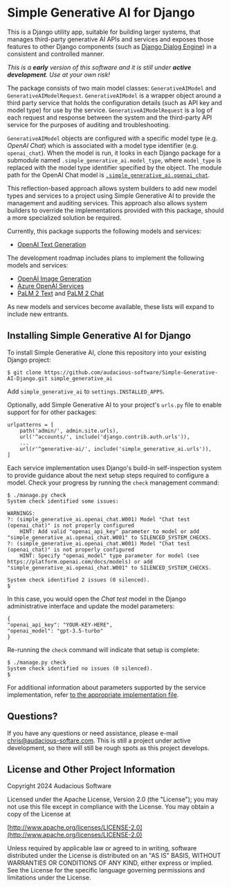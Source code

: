 # Simple Generative AI for Django

This is a Django utility app, suitable for building larger systems, that manages third-party generative AI APIs and services and exposes those features to other Django components (such as [Django Dialog Engine](https://github.com/audacious-software/Django-Dialog-Engine)) in a consistent and controlled manner.

*This is a **early** version of this software and it is still under **active development**. Use at your own risk!*

The package consists of two main model classes: `GenerativeAIModel` and `GenerativeAIModelRequest`. `GenerativeAIModel` is a wrapper object around a third party service that holds the configuration details (such as API key and model type) for use by the service. `GenerativeAIModelRequest` is a log of each request and response between the system and the third-party API service for the purposes of auditing and troubleshooting.

`GenerativeAIModel` objects are configured with a specific model type (e.g. *OpenAI Chat*) which is associated with a model type identifier (e.g. `openai_chat`). When the model is run, it looks in each Django package for a submodule named `.simple_generative_ai.model_type`, where `model_type` is replaced with the model type identifier specified by the object. The module path for the OpenAI Chat model is [`.simple_generative_ai.openai_chat`](simple_generative_ai/openai_chat.py).

This reflection-based approach allows system builders to add new model types and services to a project using Simple Generative AI to provide the management and auditing services. This approach also allows system builders to override the implementations provided with this package, should a more specialized solution be required.

Currently, this package supports the following models and services:

* [OpenAI Text Generation](https://platform.openai.com/docs/guides/text-generation)

The development roadmap includes plans to implement the following models and services:

* [OpenAI Image Generation](https://platform.openai.com/docs/guides/images)
* [Azure OpenAI Services](https://azure.microsoft.com/en-us/products/ai-services/openai-service)
* [PaLM 2 Text](https://cloud.google.com/vertex-ai/docs/generative-ai/model-reference/text) and [PaLM 2 Chat](https://cloud.google.com/vertex-ai/docs/generative-ai/model-reference/text-chat)

As new models and services become available, these lists will expand to include new entrants.

## Installing Simple Generative AI for Django

To install Simple Generative AI, clone this repository into your existing Django project:

```
$ git clone https://github.com/audacious-software/Simple-Generative-AI-Django.git simple_generative_ai
```

Add `simple_generative_ai` to `settings.INSTALLED_APPS`. 

Optionally, add Simple Generative AI to your project's `urls.py` file to enable support for for other packages:

```
urlpatterns = [
    path('admin/', admin.site.urls),
    url('^accounts/', include('django.contrib.auth.urls')),
    ...
    url(r'^generative-ai/', include('simple_generative_ai.urls')),
]
```

Each service implementation uses Django's build-in self-inspection system to provide guidance about the next setup steps required to configure a model. Check your progress by running the `check` management command:

```
$ ./manage.py check
System check identified some issues:

WARNINGS:
?: (simple_generative_ai.openai_chat.W001) Model "Chat test (openai_chat)" is not properly configured
	HINT: Add valid "openai_api_key" parameter to model or add "simple_generative_ai.openai_chat.W001" to SILENCED_SYSTEM_CHECKS.
?: (simple_generative_ai.openai_chat.W001) Model "Chat test (openai_chat)" is not properly configured
	HINT: Specify "openai_model" type parameter for model (see https://platform.openai.com/docs/models) or add "simple_generative_ai.openai_chat.W001" to SILENCED_SYSTEM_CHECKS.

System check identified 2 issues (0 silenced).
$ 
```

In this case, you would open the *Chat test* model in the Django administrative interface and update the model parameters:

```
{
"openai_api_key": "YOUR-KEY-HERE",
"openai_model": "gpt-3.5-turbo"
}
```

Re-running the `check` command will indicate that setup is complete:

```
$ ./manage.py check
System check identified no issues (0 silenced).
$
```

For additional information about parameters supported by the service implementation, refer [to the appropriate implementation file](/simple_generative_ai).

## Questions?

If you have any questions or need assistance, please e-mail [chris@audacious-softare.com](mailto:chris@audacious-software.com). This is still a project under active development, so there will still be rough spots as this project develops.

## License and Other Project Information

Copyright 2024 Audacious Software

Licensed under the Apache License, Version 2.0 (the "License"); you may not use this file except in compliance with the License. You may obtain a copy of the License at

[http://www.apache.org/licenses/LICENSE-2.0](http://www.apache.org/licenses/LICENSE-2.0)

Unless required by applicable law or agreed to in writing, software distributed under the License is distributed on an "AS IS" BASIS, WITHOUT WARRANTIES OR CONDITIONS OF ANY KIND, either express or implied. See the License for the specific language governing permissions and limitations under the License.
